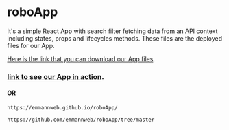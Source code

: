 # roboApp
It's a simple React App with search filter fetching data from an API context including states, props and lifecycles methods.
These files are the deployed files for our App.

[Here is the link that you can download our App files](https://github.com/emmannweb/roboApp/tree/master).

### [link to see our App in action](https://emmannweb.github.io/roboApp/).

#### OR

`https://emmannweb.github.io/roboApp/`

`https://github.com/emmannweb/roboApp/tree/master`



